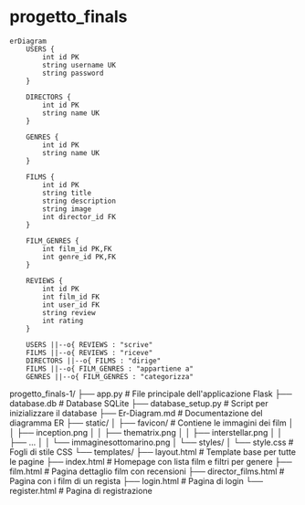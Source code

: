 # progetto_finals

```mermaid
erDiagram
    USERS {
        int id PK
        string username UK
        string password
    }
    
    DIRECTORS {
        int id PK
        string name UK
    }
    
    GENRES {
        int id PK
        string name UK
    }
    
    FILMS {
        int id PK
        string title
        string description
        string image
        int director_id FK
    }
    
    FILM_GENRES {
        int film_id PK,FK
        int genre_id PK,FK
    }
    
    REVIEWS {
        int id PK
        int film_id FK
        int user_id FK
        string review
        int rating
    }
    
    USERS ||--o{ REVIEWS : "scrive"
    FILMS ||--o{ REVIEWS : "riceve"
    DIRECTORS ||--o{ FILMS : "dirige"
    FILMS ||--o{ FILM_GENRES : "appartiene a"
    GENRES ||--o{ FILM_GENRES : "categorizza"
```

progetto_finals-1/
├── app.py                 # File principale dell'applicazione Flask
├── database.db            # Database SQLite
├── database_setup.py      # Script per inizializzare il database
├── Er-Diagram.md          # Documentazione del diagramma ER
├── static/
│   ├── favicon/           # Contiene le immagini dei film
│   │   ├── inception.png
│   │   ├── thematrix.png
│   │   ├── interstellar.png
│   │   ├── ...
│   │   └── immaginesottomarino.png
│   └── styles/
│       └── style.css      # Fogli di stile CSS
└── templates/
    ├── layout.html        # Template base per tutte le pagine
    ├── index.html         # Homepage con lista film e filtri per genere
    ├── film.html          # Pagina dettaglio film con recensioni
    ├── director_films.html # Pagina con i film di un regista
    ├── login.html         # Pagina di login
    └── register.html      # Pagina di registrazione